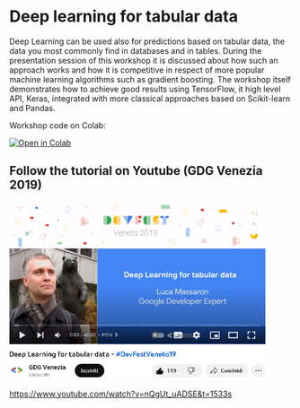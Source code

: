 # Deep learning for tabular data

Deep Learning can be used also for predictions based on tabular data, the data you most commonly find in databases and in tables. During the presentation session of this workshop it is discussed about how such an approach works and how it is competitive in respect of more popular machine learning algorithms such as gradient boosting. The workshop itself demonstrates how to achieve good results using TensorFlow, it high level API, Keras, integrated with more classical approaches based on Scikit-learn and Pandas.

Workshop code on Colab:

[![Open in Colab](https://colab.research.google.com/assets/colab-badge.svg)](https://colab.research.google.com/github/lmassaron/deep_learning_for_tabular_data/blob/master/deep-learning-for-tabular-data.ipynb)

## Follow the tutorial on Youtube (GDG Venezia 2019)
<a href="https://www.youtube.com/watch?v=nQgUt_uADSE&t=1533s"><img src="./GDG_Venezia_2019.PNG" alt="GDG Venezia 2019" height="320px" align="center"></a>

https://www.youtube.com/watch?v=nQgUt_uADSE&t=1533s
